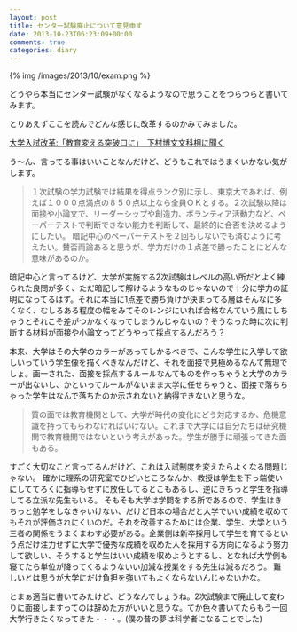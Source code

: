 ```yaml
---
layout: post
title: センター試験廃止について意見申す
date: 2013-10-23T06:23:09+00:00
comments: true
categories: diary
---
```


{% img /images/2013/10/exam.png %}

どうやら本当にセンター試験がなくなるようなので思うことをつらつらと書いてみます。

とりあえずここを読んでどんな感じに改革するのかみてみました。

<a title="大学入試改革:「教育変える突破口に」　下村博文文科相に聞く" href="http://mainichi.jp/feature/news/20131021ddm013100013000c.html" target="_blank">大学入試改革:「教育変える突破口に」　下村博文文科相に聞く</a>

う〜ん、言ってる事はいいことなんだけど、どうもこれではうまくいかない気がします。

> １次試験の学力試験では結果を得点ランク別に示し、東京大であれば、例えば１０００点満点の８５０点以上なら全員ＯＫとする。２次試験以降は面接や小論文で、リーダーシップや創造力、ボランティア活動力など、ペーパーテストで判断できない能力を判断して、最終的に合否を決めるようにしたい。
> 暗記中心のペーパーテストを２回もしないでも済むように考えたい。賛否両論あると思うが、学力だけの１点差で勝ったことにどんな意味があるのか。

暗記中心と言ってるけど、大学が実施する2次試験はレベルの高い所だとよく練られた良問が多く、ただ暗記して解けるようなものじゃないので十分に学力の証明になってるはず。それに本当に1点差で勝ち負けが決まってる層はそんなに多くなく、むしろある程度の幅をみてそのレンジにいれば合格なんていう風にしちゃうとそれこそ差がつかなくなってしまうんじゃないの？そうなった時に次に判断する材料が面接や小論文ってどうやって採点するんだろう？

本来、大学はその大学のカラーがあってしかるべきで、こんな学生に入学して欲しいっていう学生像を描くべきなんだけど、それを面接で見極めるなんて無理でしょ。画一された、面接を採点するルールなんてものを作っちゃうと大学のカラーが出ないし、かといってルールがないまま大学に任せちゃうと、面接で落ちちゃった学生はなんで落ちたのか示されないと納得できないと思うな。

> 質の面では教育機関として、大学が時代の変化にどう対応するか、危機意識を持ってもらわなければいけない。これまで大学には自分たちは研究機関で教育機関ではないという考えがあった。学生が勝手に頑張ってきた面もある。

すごく大切なこと言ってるんだけど、これは入試制度を変えたらよくなる問題じゃない。
確かに理系の研究室でひどいところなんか、教授は学生を下っ端使いにしててろくに指導もせずに放任してるとこもあるし、逆にきちっと学生を指導してる立派な先生もいる。
そもそも大学は学問をする所であるので、学生はきちっと勉学をしなきゃいけない、だけど日本の場合だと大学でいい成績を収めてもそれが評価されにくいのだ。それを改善するためには企業、学生、大学という三者の関係をうまくまわす必要がある。企業側は新卒採用して学生を育てるという点だけ注力せずに大学で優秀な成績を収めた人を採用する方向になるよう努力して欲しい、そうすると学生はいい成績を収めようとするし、となれば大学側も寝てたら単位が降ってくるようないい加減な授業をする先生は減るだろう。
難しいとは思うが大学にだけ負担を強いてもよくならないんじゃないかな。

とまぁ適当に書いてみたけど、どうなんでしょうね。2次試験まで廃止して変わりに面接しますってのは辞めた方がいいと思うな。てか色々書いてたらもう一回大学行きたくなってきた・・・。(僕の昔の夢は科学者になることでした)
